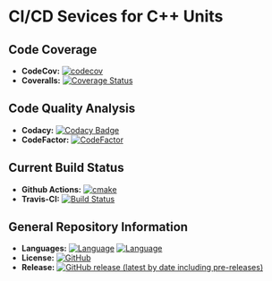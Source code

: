 # CI/CD Sevices for C++ Units

## Code Coverage

- **CodeCov:** [![codecov](https://codecov.io/gh/crdrisko/cpp-units/branch/master/graph/badge.svg)](https://codecov.io/gh/crdrisko/cpp-units)
- **Coveralls:** [![Coverage Status](https://coveralls.io/repos/github/crdrisko/cpp-units/badge.svg?branch=master)](https://coveralls.io/github/crdrisko/cpp-units?branch=master)

## Code Quality Analysis

- **Codacy:** [![Codacy Badge](https://app.codacy.com/project/badge/Grade/5aa0b7f897264e209ba56e207826817c)](https://www.codacy.com/gh/crdrisko/cpp-units/dashboard?utm_source=github.com&amp;utm_medium=referral&amp;utm_content=crdrisko/cpp-units&amp;utm_campaign=Badge_Grade)
- **CodeFactor:** [![CodeFactor](https://www.codefactor.io/repository/github/crdrisko/cpp-units/badge)](https://www.codefactor.io/repository/github/crdrisko/cpp-units)

## Current Build Status

- **Github Actions:** [![cmake](https://github.com/crdrisko/cpp-units/workflows/cmake/badge.svg)](https://github.com/crdrisko/cpp-units/actions?query=workflow%3ACMake)
- **Travis-CI:** [![Build Status](https://travis-ci.com/crdrisko/cpp-units.svg?branch=master)](https://travis-ci.com/crdrisko/cpp-units)

## General Repository Information

- **Languages:** [![Language](https://img.shields.io/badge/language-c%2B%2B17-ff69b4)](https://github.com/crdrisko/cpp-units/tree/master/include) [![Language](https://img.shields.io/badge/language-bash-brightgreen)](https://github.com/crdrisko/cpp-units/tree/master/scripts)
- **License:** [![GitHub](https://img.shields.io/github/license/crdrisko/cpp-units?color=orange)](../LICENSE)
- **Release:** [![GitHub release (latest by date including pre-releases)](https://img.shields.io/github/v/release/crdrisko/cpp-units?include_prereleases)](https://github.com/crdrisko/cpp-units/releases)
